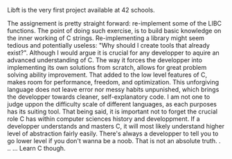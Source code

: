 Libft is the very first project available at 42 schools.

  The assignement is pretty straight forward: re-implement some of the LIBC functions. 
The point of doing such exercise, is to build basic knowledge on the inner working of C strings.
Re-implementing a library might seem tedious and potentially useless: "Why should I create tools that already exist?". 
Although I would argue it is crucial for any developper to aquire an advanced understanding of C. 
The way it forces the developper into implementing its own solutions from scratch, allows for great problem solving ability improvement. That added to the low level features of C, makes room for performance, freedom, and optimization.
This unforgiving language does not leave error nor messy habits unpunished, which brings the developper towards cleaner, self-explanatory code.
I am not one to judge uppon the difficulty scale of different languages, as each purposes has its suiting tool. 
That being said, it is important not to forget the crucial role C has within computer sciences history and developpment. 
If a developper understands and masters C, it will most likely understand higher level of abstraction fairly easily.
There's always a developper to tell you to go lower level if you don't wanna be a noob. That is not an absolute truth.
.
..
...
Learn C though.
